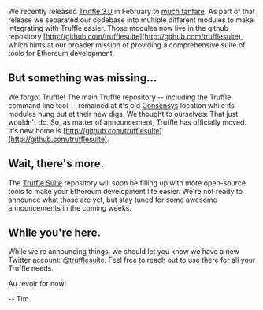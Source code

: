 We recently released [Truffle 3.0](https://github.com/trufflesuite/truffle/releases/tag/v3.0.2) in February to [much fanfare](/dashboard). As part of that release we separated our codebase into multiple different modules to make integrating with Truffle easier. Those modules now live in the github repository [http://github.com/trufflesuite](http://github.com/trufflesuite), which hints at our broader mission of providing a comprehensive suite of tools for Ethereum development.

## But something was missing...

We forgot Truffle! The main Truffle repository -- including the Truffle command line tool -- remained at it's old [Consensys](http://github.com/consensys) location while its modules hung out at their new digs. We thought to ourselves: That just wouldn't do. So, as matter of announcement, Truffle has officially moved. It's new home is [http://github.com/trufflesuite](http://github.com/trufflesuite).


## Wait, there's more.

The [Truffle Suite](http://github.com/trufflesuite) repository will soon be filling up with more open-source tools to make your Ethereum development life easier. We're not ready to announce what those are yet, but stay tuned for some awesome announcements in the coming weeks.

## While you're here.

While we're announcing things, we should let you know we have a new Twitter account: [@trufflesuite](https://twitter.com/trufflesuite). Feel free to reach out to use there for all your Truffle needs.

Au revoir for now!

-- Tim
